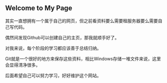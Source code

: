 ## Welcome to My Page

其实一直想拥有一个属于自己的网页，但之前看资料要么需要租服务器要么需要自己写代码。

偶然间发现Github可以创建自己的主页，那我就顺手好了。

对我来说，每个阶段的学习都应该善于总结归纳。

Git就是一个很好的地方来保存这些资料，相比Windows存储一堆文件来说，这里会显得清净很多。

后面希望自己可以努力学习，好好维护这个网站。
